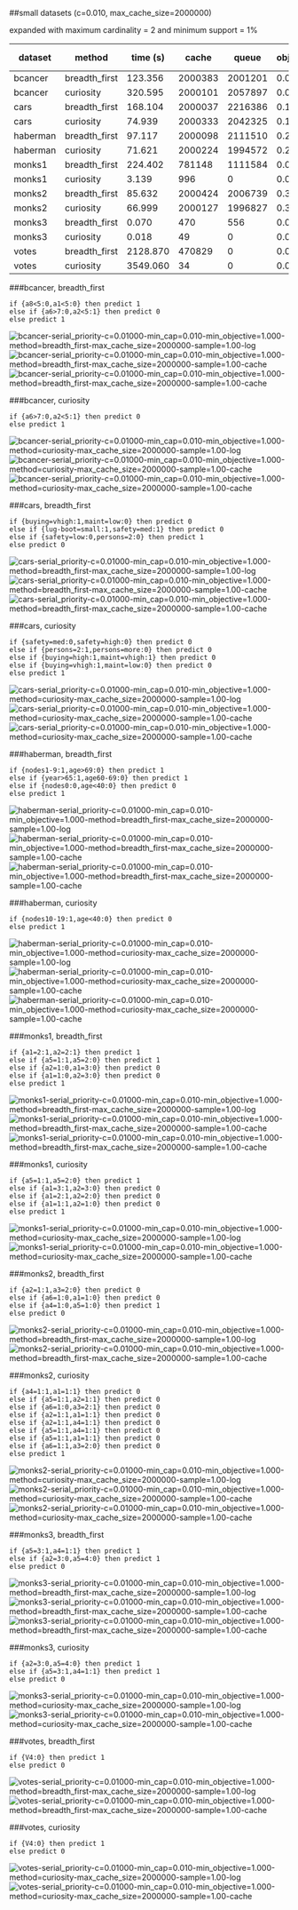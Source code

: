 ##small datasets (c=0.010, max_cache_size=2000000)

expanded with maximum cardinality = 2 and minimum support = 1%

| dataset | method | time (s) | cache | queue | objective | lower bound | accuracy | upper bound | length |
| --- | --- | --- | --- | --- | --- | --- | --- | --- | --- |
| bcancer | breadth_first | 123.356 | 2000383 | 2001201 | 0.055 | 0.049 | 0.965 | 0.971 | 2 |
| bcancer | curiosity | 320.595 | 2000101 | 2057897 | 0.058 | 0.050 | 0.952 | 0.960 | 1 |
| cars | breadth_first | 168.104 | 2000037 | 2216386 | 0.113 | 0.113 | 0.917 | 0.917 | 3 |
| cars | curiosity | 74.939 | 2000333 | 2042325 | 0.115 | 0.061 | 0.925 | 0.979 | 4 |
| haberman | breadth_first | 97.117 | 2000098 | 2111510 | 0.242 | 0.190 | 0.788 | 0.840 | 3 |
| haberman | curiosity | 71.621 | 2000224 | 1994572 | 0.249 | 0.033 | 0.761 | 0.977 | 1 |
| monks1 | breadth_first | 224.402 | 781148 | 1111584 | 0.040 | 0.040 | 1.000 | 1.000 | 4 |
| monks1 | curiosity | 3.139 | 996 | 0 | 0.040 | 0.040 | 1.000 | 1.000 | 4 |
| monks2 | breadth_first | 85.632 | 2000424 | 2006739 | 0.331 | 0.261 | 0.699 | 0.769 | 3 |
| monks2 | curiosity | 66.999 | 2000127 | 1996827 | 0.316 | 0.205 | 0.764 | 0.875 | 8 |
| monks3 | breadth_first | 0.070 | 470 | 556 | 0.020 | 0.020 | 1.000 | 1.000 | 2 |
| monks3 | curiosity | 0.018 | 49 | 0 | 0.020 | 0.020 | 1.000 | 1.000 | 2 |
| votes | breadth_first | 2128.870 | 470829 | 0 | 0.054 | 0.021 | 0.956 | 0.989 | 1 |
| votes | curiosity | 3549.060 | 34 | 0 | 0.054 | 0.021 | 0.956 | 0.989 | 1 |

###bcancer, breadth_first

	if {a8<5:0,a1<5:0} then predict 1
	else if {a6>7:0,a2<5:1} then predict 0
	else predict 1

![bcancer-serial_priority-c=0.01000-min_cap=0.010-min_objective=1.000-method=breadth_first-max_cache_size=2000000-sample=1.00-log](../figs/bcancer-serial_priority-c=0.01000-min_cap=0.010-min_objective=1.000-method=breadth_first-max_cache_size=2000000-sample=1.00-log.png)
![bcancer-serial_priority-c=0.01000-min_cap=0.010-min_objective=1.000-method=breadth_first-max_cache_size=2000000-sample=1.00-cache](../figs/bcancer-serial_priority-c=0.01000-min_cap=0.010-min_objective=1.000-method=breadth_first-max_cache_size=2000000-sample=1.00-leaves.png)
![bcancer-serial_priority-c=0.01000-min_cap=0.010-min_objective=1.000-method=breadth_first-max_cache_size=2000000-sample=1.00-cache](../figs/bcancer-serial_priority-c=0.01000-min_cap=0.010-min_objective=1.000-method=breadth_first-max_cache_size=2000000-sample=1.00-cache.png)

###bcancer, curiosity

	if {a6>7:0,a2<5:1} then predict 0
	else predict 1

![bcancer-serial_priority-c=0.01000-min_cap=0.010-min_objective=1.000-method=curiosity-max_cache_size=2000000-sample=1.00-log](../figs/bcancer-serial_priority-c=0.01000-min_cap=0.010-min_objective=1.000-method=curiosity-max_cache_size=2000000-sample=1.00-log.png)
![bcancer-serial_priority-c=0.01000-min_cap=0.010-min_objective=1.000-method=curiosity-max_cache_size=2000000-sample=1.00-cache](../figs/bcancer-serial_priority-c=0.01000-min_cap=0.010-min_objective=1.000-method=curiosity-max_cache_size=2000000-sample=1.00-leaves.png)
![bcancer-serial_priority-c=0.01000-min_cap=0.010-min_objective=1.000-method=curiosity-max_cache_size=2000000-sample=1.00-cache](../figs/bcancer-serial_priority-c=0.01000-min_cap=0.010-min_objective=1.000-method=curiosity-max_cache_size=2000000-sample=1.00-cache.png)

###cars, breadth_first

	if {buying=vhigh:1,maint=low:0} then predict 0
	else if {lug-boot=small:1,safety=med:1} then predict 0
	else if {safety=low:0,persons=2:0} then predict 1
	else predict 0

![cars-serial_priority-c=0.01000-min_cap=0.010-min_objective=1.000-method=breadth_first-max_cache_size=2000000-sample=1.00-log](../figs/cars-serial_priority-c=0.01000-min_cap=0.010-min_objective=1.000-method=breadth_first-max_cache_size=2000000-sample=1.00-log.png)
![cars-serial_priority-c=0.01000-min_cap=0.010-min_objective=1.000-method=breadth_first-max_cache_size=2000000-sample=1.00-cache](../figs/cars-serial_priority-c=0.01000-min_cap=0.010-min_objective=1.000-method=breadth_first-max_cache_size=2000000-sample=1.00-leaves.png)
![cars-serial_priority-c=0.01000-min_cap=0.010-min_objective=1.000-method=breadth_first-max_cache_size=2000000-sample=1.00-cache](../figs/cars-serial_priority-c=0.01000-min_cap=0.010-min_objective=1.000-method=breadth_first-max_cache_size=2000000-sample=1.00-cache.png)

###cars, curiosity

	if {safety=med:0,safety=high:0} then predict 0
	else if {persons=2:1,persons=more:0} then predict 0
	else if {buying=high:1,maint=vhigh:1} then predict 0
	else if {buying=vhigh:1,maint=low:0} then predict 0
	else predict 1

![cars-serial_priority-c=0.01000-min_cap=0.010-min_objective=1.000-method=curiosity-max_cache_size=2000000-sample=1.00-log](../figs/cars-serial_priority-c=0.01000-min_cap=0.010-min_objective=1.000-method=curiosity-max_cache_size=2000000-sample=1.00-log.png)
![cars-serial_priority-c=0.01000-min_cap=0.010-min_objective=1.000-method=curiosity-max_cache_size=2000000-sample=1.00-cache](../figs/cars-serial_priority-c=0.01000-min_cap=0.010-min_objective=1.000-method=curiosity-max_cache_size=2000000-sample=1.00-leaves.png)
![cars-serial_priority-c=0.01000-min_cap=0.010-min_objective=1.000-method=curiosity-max_cache_size=2000000-sample=1.00-cache](../figs/cars-serial_priority-c=0.01000-min_cap=0.010-min_objective=1.000-method=curiosity-max_cache_size=2000000-sample=1.00-cache.png)

###haberman, breadth_first

	if {nodes1-9:1,age>69:0} then predict 1
	else if {year>65:1,age60-69:0} then predict 1
	else if {nodes0:0,age<40:0} then predict 0
	else predict 1

![haberman-serial_priority-c=0.01000-min_cap=0.010-min_objective=1.000-method=breadth_first-max_cache_size=2000000-sample=1.00-log](../figs/haberman-serial_priority-c=0.01000-min_cap=0.010-min_objective=1.000-method=breadth_first-max_cache_size=2000000-sample=1.00-log.png)
![haberman-serial_priority-c=0.01000-min_cap=0.010-min_objective=1.000-method=breadth_first-max_cache_size=2000000-sample=1.00-cache](../figs/haberman-serial_priority-c=0.01000-min_cap=0.010-min_objective=1.000-method=breadth_first-max_cache_size=2000000-sample=1.00-leaves.png)
![haberman-serial_priority-c=0.01000-min_cap=0.010-min_objective=1.000-method=breadth_first-max_cache_size=2000000-sample=1.00-cache](../figs/haberman-serial_priority-c=0.01000-min_cap=0.010-min_objective=1.000-method=breadth_first-max_cache_size=2000000-sample=1.00-cache.png)

###haberman, curiosity

	if {nodes10-19:1,age<40:0} then predict 0
	else predict 1

![haberman-serial_priority-c=0.01000-min_cap=0.010-min_objective=1.000-method=curiosity-max_cache_size=2000000-sample=1.00-log](../figs/haberman-serial_priority-c=0.01000-min_cap=0.010-min_objective=1.000-method=curiosity-max_cache_size=2000000-sample=1.00-log.png)
![haberman-serial_priority-c=0.01000-min_cap=0.010-min_objective=1.000-method=curiosity-max_cache_size=2000000-sample=1.00-cache](../figs/haberman-serial_priority-c=0.01000-min_cap=0.010-min_objective=1.000-method=curiosity-max_cache_size=2000000-sample=1.00-leaves.png)
![haberman-serial_priority-c=0.01000-min_cap=0.010-min_objective=1.000-method=curiosity-max_cache_size=2000000-sample=1.00-cache](../figs/haberman-serial_priority-c=0.01000-min_cap=0.010-min_objective=1.000-method=curiosity-max_cache_size=2000000-sample=1.00-cache.png)

###monks1, breadth_first

	if {a1=2:1,a2=2:1} then predict 1
	else if {a5=1:1,a5=2:0} then predict 1
	else if {a2=1:0,a1=3:0} then predict 0
	else if {a1=1:0,a2=3:0} then predict 0
	else predict 1

![monks1-serial_priority-c=0.01000-min_cap=0.010-min_objective=1.000-method=breadth_first-max_cache_size=2000000-sample=1.00-log](../figs/monks1-serial_priority-c=0.01000-min_cap=0.010-min_objective=1.000-method=breadth_first-max_cache_size=2000000-sample=1.00-log.png)
![monks1-serial_priority-c=0.01000-min_cap=0.010-min_objective=1.000-method=breadth_first-max_cache_size=2000000-sample=1.00-cache](../figs/monks1-serial_priority-c=0.01000-min_cap=0.010-min_objective=1.000-method=breadth_first-max_cache_size=2000000-sample=1.00-leaves.png)
![monks1-serial_priority-c=0.01000-min_cap=0.010-min_objective=1.000-method=breadth_first-max_cache_size=2000000-sample=1.00-cache](../figs/monks1-serial_priority-c=0.01000-min_cap=0.010-min_objective=1.000-method=breadth_first-max_cache_size=2000000-sample=1.00-cache.png)

###monks1, curiosity

	if {a5=1:1,a5=2:0} then predict 1
	else if {a1=3:1,a2=3:0} then predict 0
	else if {a1=2:1,a2=2:0} then predict 0
	else if {a1=1:1,a2=1:0} then predict 0
	else predict 1

![monks1-serial_priority-c=0.01000-min_cap=0.010-min_objective=1.000-method=curiosity-max_cache_size=2000000-sample=1.00-log](../figs/monks1-serial_priority-c=0.01000-min_cap=0.010-min_objective=1.000-method=curiosity-max_cache_size=2000000-sample=1.00-log.png)
![monks1-serial_priority-c=0.01000-min_cap=0.010-min_objective=1.000-method=curiosity-max_cache_size=2000000-sample=1.00-cache](../figs/monks1-serial_priority-c=0.01000-min_cap=0.010-min_objective=1.000-method=curiosity-max_cache_size=2000000-sample=1.00-cache.png)

###monks2, breadth_first

	if {a2=1:1,a3=2:0} then predict 0
	else if {a6=1:0,a1=1:0} then predict 0
	else if {a4=1:0,a5=1:0} then predict 1
	else predict 0

![monks2-serial_priority-c=0.01000-min_cap=0.010-min_objective=1.000-method=breadth_first-max_cache_size=2000000-sample=1.00-log](../figs/monks2-serial_priority-c=0.01000-min_cap=0.010-min_objective=1.000-method=breadth_first-max_cache_size=2000000-sample=1.00-log.png)
![monks2-serial_priority-c=0.01000-min_cap=0.010-min_objective=1.000-method=breadth_first-max_cache_size=2000000-sample=1.00-cache](../figs/monks2-serial_priority-c=0.01000-min_cap=0.010-min_objective=1.000-method=breadth_first-max_cache_size=2000000-sample=1.00-cache.png)

###monks2, curiosity

	if {a4=1:1,a1=1:1} then predict 0
	else if {a5=1:1,a2=1:1} then predict 0
	else if {a6=1:0,a3=2:1} then predict 0
	else if {a2=1:1,a1=1:1} then predict 0
	else if {a2=1:1,a4=1:1} then predict 0
	else if {a5=1:1,a4=1:1} then predict 0
	else if {a5=1:1,a1=1:1} then predict 0
	else if {a6=1:1,a3=2:0} then predict 0
	else predict 1

![monks2-serial_priority-c=0.01000-min_cap=0.010-min_objective=1.000-method=curiosity-max_cache_size=2000000-sample=1.00-log](../figs/monks2-serial_priority-c=0.01000-min_cap=0.010-min_objective=1.000-method=curiosity-max_cache_size=2000000-sample=1.00-log.png)
![monks2-serial_priority-c=0.01000-min_cap=0.010-min_objective=1.000-method=curiosity-max_cache_size=2000000-sample=1.00-cache](../figs/monks2-serial_priority-c=0.01000-min_cap=0.010-min_objective=1.000-method=curiosity-max_cache_size=2000000-sample=1.00-leaves.png)
![monks2-serial_priority-c=0.01000-min_cap=0.010-min_objective=1.000-method=curiosity-max_cache_size=2000000-sample=1.00-cache](../figs/monks2-serial_priority-c=0.01000-min_cap=0.010-min_objective=1.000-method=curiosity-max_cache_size=2000000-sample=1.00-cache.png)

###monks3, breadth_first

	if {a5=3:1,a4=1:1} then predict 1
	else if {a2=3:0,a5=4:0} then predict 1
	else predict 0

![monks3-serial_priority-c=0.01000-min_cap=0.010-min_objective=1.000-method=breadth_first-max_cache_size=2000000-sample=1.00-log](../figs/monks3-serial_priority-c=0.01000-min_cap=0.010-min_objective=1.000-method=breadth_first-max_cache_size=2000000-sample=1.00-log.png)
![monks3-serial_priority-c=0.01000-min_cap=0.010-min_objective=1.000-method=breadth_first-max_cache_size=2000000-sample=1.00-cache](../figs/monks3-serial_priority-c=0.01000-min_cap=0.010-min_objective=1.000-method=breadth_first-max_cache_size=2000000-sample=1.00-leaves.png)
![monks3-serial_priority-c=0.01000-min_cap=0.010-min_objective=1.000-method=breadth_first-max_cache_size=2000000-sample=1.00-cache](../figs/monks3-serial_priority-c=0.01000-min_cap=0.010-min_objective=1.000-method=breadth_first-max_cache_size=2000000-sample=1.00-cache.png)

###monks3, curiosity

	if {a2=3:0,a5=4:0} then predict 1
	else if {a5=3:1,a4=1:1} then predict 1
	else predict 0

![monks3-serial_priority-c=0.01000-min_cap=0.010-min_objective=1.000-method=curiosity-max_cache_size=2000000-sample=1.00-log](../figs/monks3-serial_priority-c=0.01000-min_cap=0.010-min_objective=1.000-method=curiosity-max_cache_size=2000000-sample=1.00-log.png)
![monks3-serial_priority-c=0.01000-min_cap=0.010-min_objective=1.000-method=curiosity-max_cache_size=2000000-sample=1.00-cache](../figs/monks3-serial_priority-c=0.01000-min_cap=0.010-min_objective=1.000-method=curiosity-max_cache_size=2000000-sample=1.00-cache.png)

###votes, breadth_first

	if {V4:0} then predict 1
	else predict 0

![votes-serial_priority-c=0.01000-min_cap=0.010-min_objective=1.000-method=breadth_first-max_cache_size=2000000-sample=1.00-log](../figs/votes-serial_priority-c=0.01000-min_cap=0.010-min_objective=1.000-method=breadth_first-max_cache_size=2000000-sample=1.00-log.png)
![votes-serial_priority-c=0.01000-min_cap=0.010-min_objective=1.000-method=breadth_first-max_cache_size=2000000-sample=1.00-cache](../figs/votes-serial_priority-c=0.01000-min_cap=0.010-min_objective=1.000-method=breadth_first-max_cache_size=2000000-sample=1.00-cache.png)

###votes, curiosity

	if {V4:0} then predict 1
	else predict 0

![votes-serial_priority-c=0.01000-min_cap=0.010-min_objective=1.000-method=curiosity-max_cache_size=2000000-sample=1.00-log](../figs/votes-serial_priority-c=0.01000-min_cap=0.010-min_objective=1.000-method=curiosity-max_cache_size=2000000-sample=1.00-log.png)
![votes-serial_priority-c=0.01000-min_cap=0.010-min_objective=1.000-method=curiosity-max_cache_size=2000000-sample=1.00-cache](../figs/votes-serial_priority-c=0.01000-min_cap=0.010-min_objective=1.000-method=curiosity-max_cache_size=2000000-sample=1.00-cache.png)
